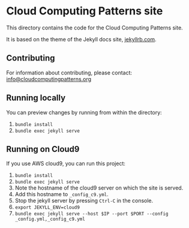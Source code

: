 # Cloud Computing Patterns site

This directory contains the code for the Cloud Computing Patterns site.

It is based on the theme of the  Jekyll docs site, [jekyllrb.com](http://jekyllrb.com/).

## Contributing

For information about contributing, please contact: <info@cloudcomputingpatterns.org>

## Running locally

You can preview changes  by running from within the directory:

1. `bundle install`
2. `bundle exec jekyll serve`

## Running on Cloud9

If you use AWS cloud9, you can run this project:

1. `bundle install`
2. `bundle exec jekyll serve`
3. Note the hostname of the cloud9 server on which the site is served.
4. Add this hostname to `_config_c9.yml`.
5. Stop the jekyll server by pressing `Ctrl-C` in the console.
6. `export JEKYLL_ENV=cloud9`
7. `bundle exec jekyll serve --host $IP --port $PORT --config _config.yml,_config_c9.yml`